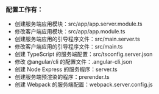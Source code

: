 ### 配置工作有：

- 创建服务端应用模块：src/app/app.server.module.ts
- 修改客户端应用模块：src/app/app.module.ts
- 创建服务端应用的引导程序文件：src/main.server.ts
- 修改客户端应用的引导程序文件：src/main.ts
- 创建 TypeScript 的服务端配置：src/tsconfig.server.json
- 修改 @angular/cli 的配置文件：.angular-cli.json
- 创建 Node Express 的服务程序：server.ts
- 创建服务端预渲染的程序：prerender.ts
- 创建 Webpack 的服务端配置：webpack.server.config.js
